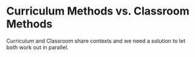 # Curriculum Methods vs. Classroom Methods

Curriculum and Classroom share contexts and we need a solution
to let both work out in parallel.
